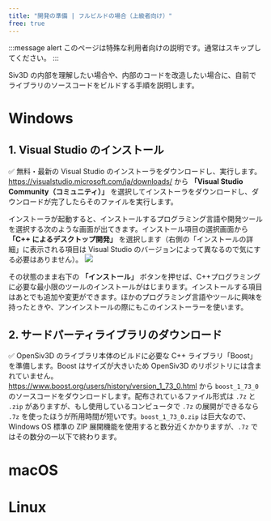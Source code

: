 ```yaml
---
title: "開発の準備 | フルビルドの場合（上級者向け）"
free: true
---
```


:::message alert
このページは特殊な利用者向けの説明です。通常はスキップしてください。
:::

Siv3D の内部を理解したい場合や、内部のコードを改造したい場合に、自前でライブラリのソースコードをビルドする手順を説明します。

# Windows
## 1. Visual Studio のインストール
✅ 無料・最新の Visual Studio のインストーラをダウンロードし、実行します。  
https://visualstudio.microsoft.com/ja/downloads/ から **「Visual Studio Community（コミュニティ）」** を選択してインストーラをダウンロードし、ダウンロードが完了したらそのファイルを実行します。

インストーラが起動すると、インストールするプログラミング言語や開発ツールを選択する次のような画面が出てきます。インストール項目の選択画面から **「C++ によるデスクトップ開発」** を選択します（右側の「インストールの詳細」に表示される項目は Visual Studio のバージョンによって異なるので気にする必要はありません）。
![](https://i.gyazo.com/thumb/1000/34b2cf39108e55cb534fc9d9cb8282ac-png.png)

その状態のまま右下の **「インストール」** ボタンを押せば、C++プログラミングに必要な最小限のツールのインストールがはじまります。インストールする項目はあとでも追加や変更ができます。ほかのプログラミング言語やツールに興味を持ったときや、アンインストールの際にもこのインストーラーを使います。

## 2. サードパーティライブラリのダウンロード
✅ OpenSiv3D のライブラリ本体のビルドに必要な C++ ライブラリ「Boost」を準備します。Boost はサイズが大きいため OpenSiv3D のリポジトリには含まれていません。  
https://www.boost.org/users/history/version_1_73_0.html から `boost_1_73_0` のソースコードをダウンロードします。配布されているファイル形式は `.7z` と `.zip` がありますが、もし使用しているコンピュータで `.7z` の展開ができるなら `.7z` を使ったほうが所用時間が短いです。`boost_1_73_0.zip` は巨大なので、Windows OS 標準の ZIP 展開機能を使用すると数分近くかかりますが、`.7z` ではその数分の一以下で終わります。


# macOS


# Linux


